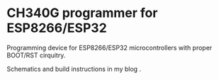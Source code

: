 # CH340G programmer for ESP8266/ESP32

Programming device for ESP8266/ESP32 microcontrollers with proper BOOT/RST cirquitry.

Schematics and build instructions in my blog [](https://en.ovcharov.me/2019/08/16/ch340g-programmer-for-esp8266-esp32/).
